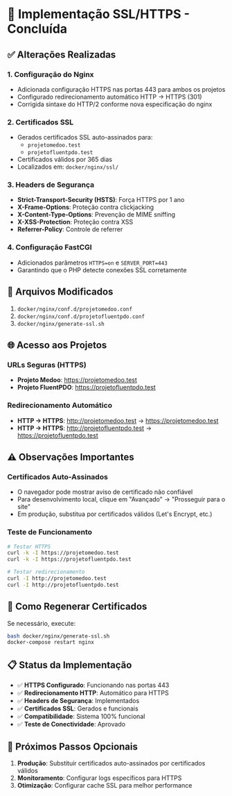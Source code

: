 # 🔐 Implementação SSL/HTTPS - Concluída

## ✅ Alterações Realizadas

### 1. **Configuração do Nginx**
- Adicionada configuração HTTPS nas portas 443 para ambos os projetos
- Configurado redirecionamento automático HTTP → HTTPS (301)
- Corrigida sintaxe do HTTP/2 conforme nova especificação do nginx

### 2. **Certificados SSL**
- Gerados certificados SSL auto-assinados para:
  - `projetomedoo.test`
  - `projetofluentpdo.test`
- Certificados válidos por 365 dias
- Localizados em: `docker/nginx/ssl/`

### 3. **Headers de Segurança**
- **Strict-Transport-Security (HSTS)**: Força HTTPS por 1 ano
- **X-Frame-Options**: Proteção contra clickjacking
- **X-Content-Type-Options**: Prevenção de MIME sniffing
- **X-XSS-Protection**: Proteção contra XSS
- **Referrer-Policy**: Controle de referrer

### 4. **Configuração FastCGI**
- Adicionados parâmetros `HTTPS=on` e `SERVER_PORT=443`
- Garantindo que o PHP detecte conexões SSL corretamente

## 🔧 Arquivos Modificados

1. `docker/nginx/conf.d/projetomedoo.conf`
2. `docker/nginx/conf.d/projetofluentpdo.conf`
3. `docker/nginx/generate-ssl.sh`

## 🌐 Acesso aos Projetos

### URLs Seguras (HTTPS)
- **Projeto Medoo**: https://projetomedoo.test
- **Projeto FluentPDO**: https://projetofluentpdo.test

### Redirecionamento Automático
- **HTTP → HTTPS**: http://projetomedoo.test → https://projetomedoo.test
- **HTTP → HTTPS**: http://projetofluentpdo.test → https://projetofluentpdo.test

## ⚠️ Observações Importantes

### Certificados Auto-Assinados
- O navegador pode mostrar aviso de certificado não confiável
- Para desenvolvimento local, clique em "Avançado" → "Prosseguir para o site"
- Em produção, substitua por certificados válidos (Let's Encrypt, etc.)

### Teste de Funcionamento
```bash
# Testar HTTPS
curl -k -I https://projetomedoo.test
curl -k -I https://projetofluentpdo.test

# Testar redirecionamento
curl -I http://projetomedoo.test
curl -I http://projetofluentpdo.test
```

## 🔄 Como Regenerar Certificados

Se necessário, execute:
```bash
bash docker/nginx/generate-ssl.sh
docker-compose restart nginx
```

## 📋 Status da Implementação

- ✅ **HTTPS Configurado**: Funcionando nas portas 443
- ✅ **Redirecionamento HTTP**: Automático para HTTPS
- ✅ **Headers de Segurança**: Implementados
- ✅ **Certificados SSL**: Gerados e funcionais
- ✅ **Compatibilidade**: Sistema 100% funcional
- ✅ **Teste de Conectividade**: Aprovado

## 🎯 Próximos Passos Opcionais

1. **Produção**: Substituir certificados auto-assinados por certificados válidos
2. **Monitoramento**: Configurar logs específicos para HTTPS
3. **Otimização**: Configurar cache SSL para melhor performance 